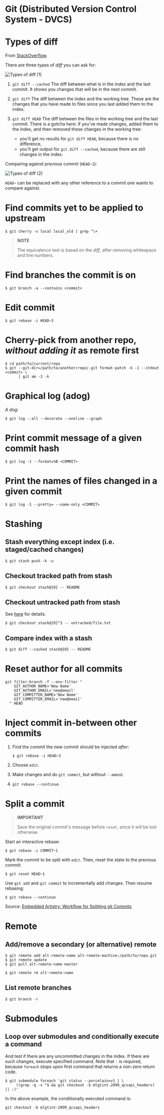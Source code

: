 Git (Distributed Version Control System - DVCS)
===============================================

# Types of diff

From [StackOverflow](https://stackoverflow.com/a/8452932).

There are three types of _diff_ you can ask for:

![Types of diff (1)](git/types_of_diff_1.png)

1. `git diff --cached` The diff between what is in the index and the last commit.
   It shows you changes that will be in the next commit.

2. `git diff` The diff between the index and the working tree.
    These are the changes that you have made to files since you last added them to the index.

3. `git diff HEAD` The diff between the files in the working tree and the last commit.
   There is a gotcha here: if you've made changes, added them to the index,
   and then removed these changes in the working tree:
    
   - you'll get no results for `git diff HEAD`, because there is no difference,
   - you'll get output for `git diff --cached`, because there are still changes in the index.

Comparing against previous commit (`HEAD~1`):

![Types of diff (2)](git/types_of_diff_2.png)

`HEAD~` can be replaced with any other reference to a commit one wants to compare against.

# Find commits yet to be applied to upstream

    $ git cherry -v local local_old | grep ^\+

> **NOTE**
> 
> The equivalence test is based on the _diff_,
> after removing whitespace and line numbers.

# Find branches the commit is on

    $ git branch -a --contains <commit>

# Edit commit

    $ git rebase -i HEAD~3

# Cherry-pick from another repo, _without adding it_ as remote first

    $ cd path/to/current/repo
    $ git --git-dir=/path/to/another/repo/.git format-patch -k -1 --stdout <commit> \
          | git am -3 -k

# Graphical log (adog)

_A dog:_

    $ git log --all --decorate --oneline --graph

# Print commit message of a given commit hash

    $ git log -1 --format=%B <COMMIT>

# Print the names of files changed in a given commit

    $ git log -1 --pretty= --name-only <COMMIT>

# Stashing

## Stash everything except index (i.e. staged/cached changes)

    $ git stash push -k -u

## Checkout tracked path from stash

    $ git checkout stash@{0} -- README

## Checkout untracked path from stash

See [here](https://stackoverflow.com/a/23609023) for details.

    $ git checkout stash@{0}^3 -- untracked/file.txt

## Compare index with a stash

    $ git diff --cached stash@{0} -- README

# Reset author for all commits

```
git filter-branch -f --env-filter "
    GIT_AUTHOR_NAME='New Name'
    GIT_AUTHOR_EMAIL='new@email'
    GIT_COMMITTER_NAME='New Name'
    GIT_COMMITTER_EMAIL='new@email'
  " HEAD
```

# Inject commit in-between other commits

1. Find the commit the new commit should be injected _after_:

       $ git rebase -i HEAD~3

2. Choose `edit`.
3. Make changes and do `git commit`, but without `--amend`.
4. `git rebase --continue`.

# Split a commit

> **IMPORTANT**
>
> Save the original commit's message before `reset`,
> since it will be lost otherwise.

Start an interactive rebase:

    $ git rebase -i COMMIT~1

Mark the commit to be split with `edit`.
Then, reset the state to the previous commit:

    $ git reset HEAD~1

Use `git add` and `git commit` to incrementally add changes.
Then resume rebasing:

    $ git rebase --continue

Source: [Embedded Artistry: Workflow for Splitting git Commits](https://tinyurl.com/59jatw8r)

# Remote

## Add/remove a secondary (or alternative) remote

```
$ git remote add alt-remote-name alt-remote-machine:/path/to/repo.git
$ git remote update
$ git pull alt-remote-name master

$ git remote rm alt-remote-name
```

## List remote branches

```
$ git branch -r
```

# Submodules

## Loop over submodules and conditionally execute a command

And test if there are any uncommitted changes in the index.
If there are such changes, execute specified command.
Note that `:` is required, because `foreach` stops upon
first command that returns a non-zero return code.

```
$ git submodule foreach 'git status --porcelain=v1 | \
     ((grep -q -v ^$ && git checkout -b mlgtint-2099_qcsapi_headers) || :)'
```

In the above example, the conditionally executed command is:

    git checkout -b mlgtint-2099_qcsapi_headers

